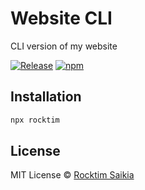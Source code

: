 # Website CLI

CLI version of my website

[![Release](https://github.com/rocktimsaikia/website-cli/actions/workflows/release.yaml/badge.svg)](https://github.com/rocktimsaikia/website-cli/actions/workflows/release.yaml) [![npm](https://img.shields.io/npm/v/rocktim?color=brightgreen)](https://www.npmjs.com/package/rocktim)

## Installation

```sh
npx rocktim
```

## License

MIT License &copy; [Rocktim Saikia](https://github.com/rocktimsaikia)
